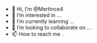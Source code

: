 - 👋 Hi, I’m @Mertince4
- 👀 I’m interested in ...
- 🌱 I’m currently learning ...
- 💞️ I’m looking to collaborate on ...
- 📫 How to reach me .
<!---
Mertince44/Mertince44 is a ✨ special ✨ repository because its `README.md` (this file) appears on your GitHub profile.
You can click the Preview link to take a look at your changes.
